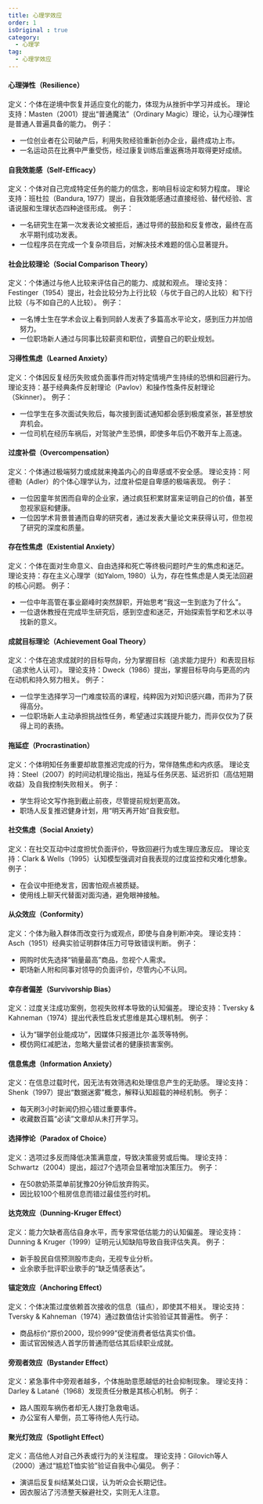 ```yaml
---
title: 心理学效应
order: 1
isOriginal : true
category:
  - 心理学
tag:
  - 心理学效应
---
```


#### 心理弹性（Resilience）
定义：个体在逆境中恢复并适应变化的能力，体现为从挫折中学习并成长。
理论支持：Masten（2001）提出“普通魔法”（Ordinary Magic）理论，认为心理弹性是普通人普遍具备的能力。
例子：

* 一位创业者在公司破产后，利用失败经验重新创办企业，最终成功上市。
* 一名运动员在比赛中严重受伤，经过康复训练后重返赛场并取得更好成绩。

#### 自我效能感（Self-Efficacy）
定义：个体对自己完成特定任务的能力的信念，影响目标设定和努力程度。
理论支持：班杜拉（Bandura, 1977）提出，自我效能感通过直接经验、替代经验、言语说服和生理状态四种途径形成。
例子：

* 一名研究生在第一次发表论文被拒后，通过导师的鼓励和反复修改，最终在高水平期刊成功发表。
* 一位程序员在完成一个复杂项目后，对解决技术难题的信心显著提升。

#### 社会比较理论（Social Comparison Theory）
定义：个体通过与他人比较来评估自己的能力、成就和观点。
理论支持：Festinger（1954）提出，社会比较分为上行比较（与优于自己的人比较）和下行比较（与不如自己的人比较）。
例子：

* 一名博士生在学术会议上看到同龄人发表了多篇高水平论文，感到压力并加倍努力。
* 一位职场新人通过与同事比较薪资和职位，调整自己的职业规划。

#### 习得性焦虑（Learned Anxiety）
定义：个体因反复经历失败或负面事件而对特定情境产生持续的恐惧和回避行为。
理论支持：基于经典条件反射理论（Pavlov）和操作性条件反射理论（Skinner）。
例子：

* 一位学生在多次面试失败后，每次接到面试通知都会感到极度紧张，甚至想放弃机会。
* 一位司机在经历车祸后，对驾驶产生恐惧，即使多年后仍不敢开车上高速。

#### 过度补偿（Overcompensation）
定义：个体通过极端努力或成就来掩盖内心的自卑感或不安全感。
理论支持：阿德勒（Adler）的个体心理学认为，过度补偿是自卑感的极端表现。
例子：

* 一位因童年贫困而自卑的企业家，通过疯狂积累财富来证明自己的价值，甚至忽视家庭和健康。
* 一位因学术背景普通而自卑的研究者，通过发表大量论文来获得认可，但忽视了研究的深度和质量。

#### 存在性焦虑（Existential Anxiety）
定义：个体在面对生命意义、自由选择和死亡等终极问题时产生的焦虑和迷茫。
理论支持：存在主义心理学（如Yalom, 1980）认为，存在性焦虑是人类无法回避的核心问题。
例子：

* 一位中年高管在事业巅峰时突然辞职，开始思考“我这一生到底为了什么”。
* 一位退休教授在完成毕生研究后，感到空虚和迷茫，开始探索哲学和艺术以寻找新的意义。

#### 成就目标理论（Achievement Goal Theory）
定义：个体在追求成就时的目标导向，分为掌握目标（追求能力提升）和表现目标（追求他人认可）。
理论支持：Dweck（1986）提出，掌握目标导向与更高的内在动机和持久努力相关。
例子：

* 一位学生选择学习一门难度较高的课程，纯粹因为对知识感兴趣，而非为了获得高分。
* 一位职场新人主动承担挑战性任务，希望通过实践提升能力，而非仅仅为了获得上司的表扬。
  
#### 拖延症（Procrastination）
定义：个体明知任务重要却故意推迟完成的行为，常伴随焦虑和内疚感。
理论支持：Steel（2007）的时间动机理论指出，拖延与任务厌恶、延迟折扣（高估短期收益）及自我控制失败相关。
例子：

* 学生将论文写作拖到截止前夜，尽管提前规划更高效。
* 职场人反复推迟健身计划，用“明天再开始”自我安慰。

#### 社交焦虑（Social Anxiety）
定义：在社交互动中过度担忧负面评价，导致回避行为或生理应激反应。
理论支持：Clark & Wells（1995）认知模型强调对自我表现的过度监控和灾难化想象。
例子：

* 在会议中拒绝发言，因害怕观点被质疑。
* 使用线上聊天代替面对面沟通，避免眼神接触。

#### 从众效应（Conformity）
定义：个体为融入群体而改变行为或观点，即使与自身判断冲突。
理论支持：Asch（1951）经典实验证明群体压力可导致错误判断。
例子：

* 网购时优先选择“销量最高”商品，忽视个人需求。
* 职场新人附和同事对领导的负面评价，尽管内心不认同。

#### 幸存者偏差（Survivorship Bias）
定义：过度关注成功案例，忽视失败样本导致的认知偏差。
理论支持：Tversky & Kahneman（1974）提出代表性启发式思维是其心理机制。
例子：

* 认为“辍学创业能成功”，因媒体只报道比尔·盖茨等特例。
* 模仿网红减肥法，忽略大量尝试者的健康损害案例。

#### 信息焦虑（Information Anxiety）
定义：在信息过载时代，因无法有效筛选和处理信息产生的无助感。
理论支持：Shenk（1997）提出“数据迷雾”概念，解释认知超载的神经机制。
例子：

* 每天刷3小时新闻仍担心错过重要事件。
* 收藏数百篇“必读”文章却从未打开学习。

#### 选择悖论（Paradox of Choice）
定义：选项过多反而降低决策满意度，导致决策疲劳或后悔。
理论支持：Schwartz（2004）提出，超过7个选项会显著增加决策压力。
例子：

* 在50款奶茶菜单前犹豫20分钟后放弃购买。
* 因比较100个租房信息而错过最佳签约时机。

#### 达克效应（Dunning-Kruger Effect）
定义：能力欠缺者高估自身水平，而专家常低估能力的认知偏差。
理论支持：Dunning & Kruger（1999）证明元认知缺陷导致自我评估失真。
例子：

* 新手股民自信预测股市走向，无视专业分析。
* 业余歌手批评职业歌手的“缺乏情感表达”。

#### 锚定效应（Anchoring Effect）
定义：个体决策过度依赖首次接收的信息（锚点），即使其不相关。
理论支持：Tversky & Kahneman（1974）通过数值估计实验验证其普遍性。
例子：

* 商品标价“原价2000，现价999”促使消费者低估真实价值。
* 面试官因候选人首学历普通而低估其后续职业成就。

#### 旁观者效应（Bystander Effect）
定义：紧急事件中旁观者越多，个体施助意愿越低的社会抑制现象。
理论支持：Darley & Latané（1968）发现责任分散是其核心机制。
例子：

* 路人围观车祸伤者却无人拨打急救电话。
* 办公室有人晕倒，员工等待他人先行动。

#### 聚光灯效应（Spotlight Effect）
定义：高估他人对自己外表或行为的关注程度。
理论支持：Gilovich等人（2000）通过“尴尬T恤实验”验证自我中心偏见。
例子：

* 演讲后反复纠结某处口误，认为听众会长期记住。
* 因衣服沾了污渍整天躲避社交，实则无人注意。

